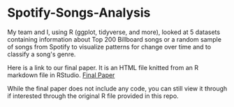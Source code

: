 # Spotify-Songs-Analysis
My team and I, using R (ggplot, tidyverse, and more), looked at 5 datasets containing information about Top 200 Billboard songs or a random sample of songs from Spotify to visualize patterns for change over time and to classify a song's genre.

Here is a link to our final paper. It is an HTML file knitted from an R markdown file in RStudio.
[Final Paper](https://rpubs.com/pmish0/1133518)

While the final paper does not include any code, you can still view it through if interested through the original R file provided in this repo.
